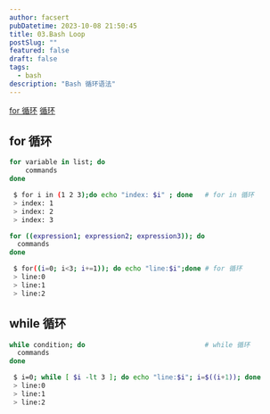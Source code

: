 ```yaml
---
author: facsert
pubDatetime: 2023-10-08 21:50:45
title: 03.Bash Loop
postSlug: ""
featured: false
draft: false
tags:
  - bash
description: "Bash 循环语法"
---
```


<!--
 * @Author: facsert
 * @Date: 2023-10-08 21:50:45
 * @LastEditTime: 2023-10-09 20:00:18
 * @LastEditors: facsert
 * @Description:
-->

[for 循环](#for-循环)
[循环](#while-循环)

## for 循环

```bash
for variable in list; do
    commands
done

 $ for i in (1 2 3);do echo "index: $i" ; done   # for in 循环
 > index: 1
 > index: 2
 > index: 3

for ((expression1; expression2; expression3)); do
  commands
done

 $ for((i=0; i<3; i+=1)); do echo "line:$i";done # for 循环
 > line:0
 > line:1
 > line:2
```

## while 循环

```bash
while condition; do                              # while 循环
  commands
done

 $ i=0; while [ $i -lt 3 ]; do echo "line:$i"; i=$((i+1)); done
 > line:0
 > line:1
 > line:2
```
